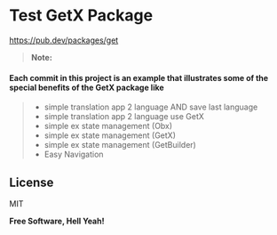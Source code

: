 # Test GetX Package
https://pub.dev/packages/get
 
> **Note:**
 
 
#### <i class="icon-hdd"></i> Each **commit** in this project is an example that illustrates some of the special benefits of the GetX package like

 > - simple translation app 2 language AND save last language
 > - simple translation app 2 language use GetX
 > - simple ex state management (Obx)
 > - simple ex state management (GetX)
 > - simple ex state management (GetBuilder)
 > - Easy Navigation

License
----

MIT


**Free Software, Hell Yeah!**
